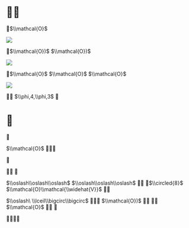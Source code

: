 # 

$\\mathcal{O}$

![](https://www.nta.go.jp/tmp/b8773d32-1e2d-411f-b24b-536b8923fea1/images/a91ea7c62a9049bedbfe8c6e780904799797168f908082b204393320e47e9bb0.jpg)

$\\mathcal{O})$ $\\mathcal{O})$

![](https://www.nta.go.jp/tmp/b8773d32-1e2d-411f-b24b-536b8923fea1/images/ab01a968603bb84a24c590fad96f26f8b32be22ee34b16e8fe1649a901b323e2.jpg)

$\\mathcal{O}$ $\\mathcal{O}$ $\\mathcal{O}$

![](https://www.nta.go.jp/tmp/b8773d32-1e2d-411f-b24b-536b8923fea1/images/835342da64832e6abdc1d8da3a86d7b4bbaedd6c27dea02493925aed2bcbd27b.jpg)

 $\\phi,4,\\phi,3$ 

# 



$\\mathcal{O}$ 



 

$\\oslash\\oslash\\oslash$ $\\oslash\\oslash\\oslash$  $\\circled{8}$ $\\mathcal{O}\\mathcal{\\widehat{V}}$ 

$\\oslash\ \\lceil\\bigcirc\\bigcirc$  $\\mathcal{O})$   $\\mathcal{O}$  

